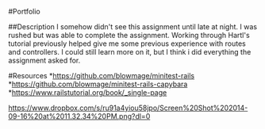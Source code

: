 #Portfolio

##Description
I somehow didn't see this assignment until late at night. I was rushed but was able to complete the assignment. Working through Hartl's tutorial previously helped give me some previous experience with routes and controllers. I could still learn more on it, but I think i did everything the assignment asked for. 

#Resources
*https://github.com/blowmage/minitest-rails
*https://github.com/blowmage/minitest-rails-capybara
*https://www.railstutorial.org/book/_single-page

https://www.dropbox.com/s/ru91a4yiou58jpo/Screen%20Shot%202014-09-16%20at%2011.32.34%20PM.png?dl=0

